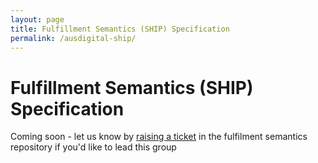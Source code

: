 ```yaml
---
layout: page
title: Fulfillment Semantics (SHIP) Specification
permalink: /ausdigital-ship/
---
```


# Fulfillment Semantics (SHIP) Specification

Coming soon - let us know by [raising a ticket](https://github.com/ausdigital/ausdigital-ship/issues) in the fulfilment semantics repository if you'd like to lead this group